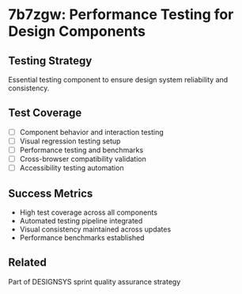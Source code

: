# 7b7zgw: Performance Testing for Design Components

## Testing Strategy
Essential testing component to ensure design system reliability and consistency.

## Test Coverage
- [ ] Component behavior and interaction testing
- [ ] Visual regression testing setup
- [ ] Performance testing and benchmarks
- [ ] Cross-browser compatibility validation
- [ ] Accessibility testing automation

## Success Metrics
- High test coverage across all components
- Automated testing pipeline integrated
- Visual consistency maintained across updates
- Performance benchmarks established

## Related
Part of DESIGNSYS sprint quality assurance strategy